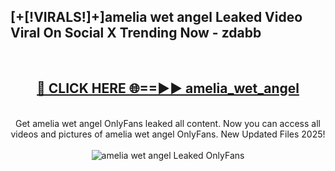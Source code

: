 <h2>[+[!VIRALS!]+]amelia wet angel Leaked Video Viral On Social X Trending Now - zdabb</h2>
<br>
<div align="center">
<h2><a href="https://libra.edu.pl?amelia_wet_angel" rel="nofollow">🔴 CLICK HERE 🌐==►► amelia_wet_angel</a></h2>
<br>
Get amelia wet angel OnlyFans leaked all content. Now you can access all videos and pictures of amelia wet angel OnlyFans. New Updated Files 2025!
<br>
<br>
<a href="https://libra.edu.pl?amelia_wet_angel" rel="nofollow" data-target="animated-image.originalLink"><img src="https://i.ibb.co.com/WyWwxjT/player-gif2.gif" alt="amelia wet angel Leaked OnlyFans" style="max-width: 100%; display: inline-block;" data-target="animated-image.originalImage"></a>
</div>
<br>